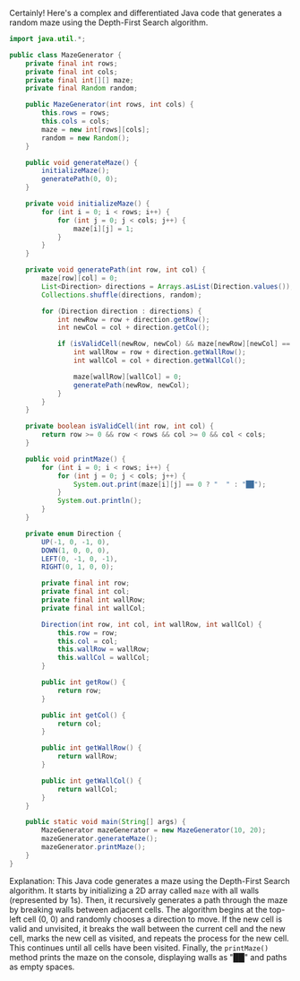 Certainly! Here's a complex and differentiated Java code that generates a random maze using the Depth-First Search algorithm.

```java
import java.util.*;

public class MazeGenerator {
    private final int rows;
    private final int cols;
    private final int[][] maze;
    private final Random random;

    public MazeGenerator(int rows, int cols) {
        this.rows = rows;
        this.cols = cols;
        maze = new int[rows][cols];
        random = new Random();
    }

    public void generateMaze() {
        initializeMaze();
        generatePath(0, 0);
    }

    private void initializeMaze() {
        for (int i = 0; i < rows; i++) {
            for (int j = 0; j < cols; j++) {
                maze[i][j] = 1;
            }
        }
    }

    private void generatePath(int row, int col) {
        maze[row][col] = 0;
        List<Direction> directions = Arrays.asList(Direction.values());
        Collections.shuffle(directions, random);

        for (Direction direction : directions) {
            int newRow = row + direction.getRow();
            int newCol = col + direction.getCol();

            if (isValidCell(newRow, newCol) && maze[newRow][newCol] == 1) {
                int wallRow = row + direction.getWallRow();
                int wallCol = col + direction.getWallCol();

                maze[wallRow][wallCol] = 0;
                generatePath(newRow, newCol);
            }
        }
    }

    private boolean isValidCell(int row, int col) {
        return row >= 0 && row < rows && col >= 0 && col < cols;
    }

    public void printMaze() {
        for (int i = 0; i < rows; i++) {
            for (int j = 0; j < cols; j++) {
                System.out.print(maze[i][j] == 0 ? "  " : "██");
            }
            System.out.println();
        }
    }

    private enum Direction {
        UP(-1, 0, -1, 0),
        DOWN(1, 0, 0, 0),
        LEFT(0, -1, 0, -1),
        RIGHT(0, 1, 0, 0);

        private final int row;
        private final int col;
        private final int wallRow;
        private final int wallCol;

        Direction(int row, int col, int wallRow, int wallCol) {
            this.row = row;
            this.col = col;
            this.wallRow = wallRow;
            this.wallCol = wallCol;
        }

        public int getRow() {
            return row;
        }

        public int getCol() {
            return col;
        }

        public int getWallRow() {
            return wallRow;
        }

        public int getWallCol() {
            return wallCol;
        }
    }

    public static void main(String[] args) {
        MazeGenerator mazeGenerator = new MazeGenerator(10, 20);
        mazeGenerator.generateMaze();
        mazeGenerator.printMaze();
    }
}
```

Explanation: This Java code generates a maze using the Depth-First Search algorithm. It starts by initializing a 2D array called `maze` with all walls (represented by 1s). Then, it recursively generates a path through the maze by breaking walls between adjacent cells. The algorithm begins at the top-left cell (0, 0) and randomly chooses a direction to move. If the new cell is valid and unvisited, it breaks the wall between the current cell and the new cell, marks the new cell as visited, and repeats the process for the new cell. This continues until all cells have been visited. Finally, the `printMaze()` method prints the maze on the console, displaying walls as "██" and paths as empty spaces.